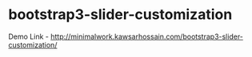 # bootstrap3-slider-customization
Demo Link - http://minimalwork.kawsarhossain.com/bootstrap3-slider-customization/
